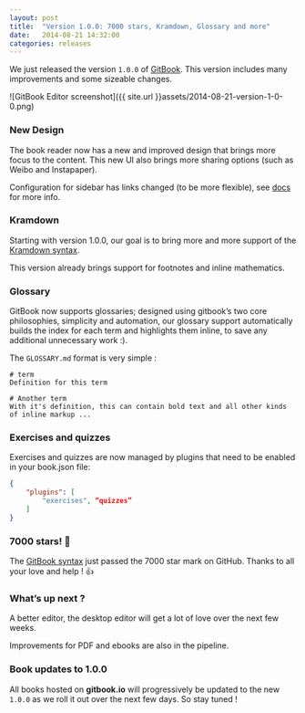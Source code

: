 ```yaml
---
layout: post
title:  "Version 1.0.0: 7000 stars, Kramdown, Glossary and more"
date:   2014-08-21 14:32:00
categories: releases
---
```


We just released the version `1.0.0` of [GitBook](https://github.com/GitbookIO/gitbook). This version includes many improvements and some sizeable changes.

<!-- more -->

![GitBook Editor screenshot]({{ site.url }}assets/2014-08-21-version-1-0-0.png)

### New Design

The book reader now has a new and improved design that brings more focus to the content. This new UI also brings more sharing options (such as Weibo and Instapaper).

Configuration for sidebar has links changed (to be more flexible), see [docs](https://github.com/GitbookIO/gitbook#how-to-use-it) for more info.

### Kramdown

Starting with version 1.0.0, our goal is to bring more and more support of the [Kramdown syntax](http://kramdown.gettalong.org/quickref.html).

This version already brings support for footnotes and inline mathematics.

### Glossary

GitBook now supports glossaries; designed using gitbook’s two core philosophies, simplicity and automation, our glossary support automatically builds the index for each term and highlights them inline, to save any additional unnecessary work :).

The `GLOSSARY.md` format is very simple :

    # term
    Definition for this term

    # Another term
    With it's definition, this can contain bold text and all other kinds of inline markup ...


### Exercises and quizzes

Exercises and quizzes are now managed by plugins that need to be enabled in your book.json file:

```json
{
    "plugins": [
        "exercises", “quizzes”
    ]
}
```


### 7000 stars! :birthday:

The [GitBook syntax](https://github.com/GitbookIO/gitbook) just passed the 7000 star mark on GitHub. Thanks to all your love and help ! :+1:

### What’s up next ?

A better editor, the desktop editor will get a lot of love over the next few weeks.

Improvements for PDF and ebooks are also in the pipeline.

### Book updates to 1.0.0

All books hosted on **gitbook.io** will progressively be updated to the new `1.0.0` as we roll it out over the next few days. So stay tuned !
